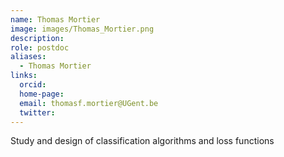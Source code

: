 ```yaml
---
name: Thomas Mortier
image: images/Thomas_Mortier.png
description:
role: postdoc
aliases:
  - Thomas Mortier
links:
  orcid: 
  home-page: 
  email: thomasf.mortier@UGent.be
  twitter: 
---
```



Study and design of classification algorithms and loss functions